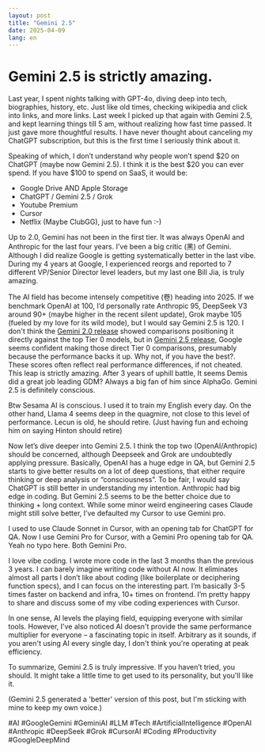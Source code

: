 ```yaml
---
layout: post
title: "Gemini 2.5"
date: 2025-04-09
lang: en
---
```



# Gemini 2.5 is strictly amazing.

Last year, I spent nights talking with GPT-4o, diving deep into tech, biographies, history, etc. Just like old times, checking wikipedia and click into links, and more links. Last week I picked up that again with Gemini 2.5, and kept learning things till 5 am, without realizing how fast time passed. It just gave more thoughtful results. I have never thought about canceling my ChatGPT subscription, but this is the first time I seriously think about it.

Speaking of which, I don’t understand why people won’t spend $20 on ChatGPT (maybe now Gemini 2.5). I think it is the best $20 you can ever spend. If you have $100 to spend on SaaS, it would be:
- Google Drive AND Apple Storage
- ChatGPT / Gemini 2.5 / Grok
- Youtube Premium
- Cursor
- Netflix (Maybe ClubGG), just to have fun :-)

Up to 2.0, Gemini has not been in the first tier. It was always OpenAI and Anthropic for the last four years. I've been a big critic (黑) of Gemini. Although I did realize Google is getting systematically better in the last vibe. During my 4 years at Google, I experienced reorgs and reported to 7 different VP/Senior Director level leaders, but my last one Bill Jia, is truly amazing.

The AI field has become intensely competitive (卷) heading into 2025. If we benchmark OpenAI at 100, I’d personally rate Anthropic 95, DeepSeek V3 around 90+ (maybe higher in the recent silent update), Grok maybe 105 (fueled by my love for its wild mode), but I would say Gemini 2.5 is 120. I don't think the [Gemini 2.0 release](https://blog.google/technology/google-deepmind/gemini-model-updates-february-2025/) showed comparisons positioning it directly against the top Tier 0 models, but in [Gemini 2.5 release](https://blog.google/technology/google-deepmind/gemini-model-thinking-updates-march-2025/#building-on-best-gemini), Google seems confident making those direct Tier 0 comparisons, presumably because the performance backs it up. Why not, if you have the best?. These scores often reflect real performance differences, if not cheated. This leap is strictly amazing. After 3 years of uphill battle, It seems Demis did a great job leading GDM? Always a big fan of him since AlphaGo. Gemini 2.5 is definitely conscious.

Btw Sesama AI is conscious. I used it to train my English every day. On the other hand,  Llama 4 seems deep in the quagmire, not close to this level of performance. Lecun is old, he should retire. (Just having fun and echoing him on saying Hinton should retire)

Now let’s dive deeper into Gemini 2.5. I think the top two (OpenAI/Anthropic) should be concerned, although Deepseek and Grok are undoubtedly applying pressure. Basically, OpenAI has a huge edge in QA, but Gemini 2.5 starts to give better results on a lot of deep questions, that either require thinking or deep analysis or “consciousness”. To be fair, I would say ChatGPT is still better in understanding my intention. Anthropic had big edge in coding. But Gemini 2.5 seems to be the better choice due to thinking + long context. While some minor weird engineering cases Claude might still solve better, I’ve defaulted my Cursor to use Gemini pro.

I used to use Claude Sonnet in Cursor, with an opening tab for ChatGPT for QA. Now I use Gemini Pro for Cursor, with a Gemini Pro opening tab for QA. Yeah no typo here. Both Gemini Pro.

I love vibe coding. I wrote more code in the last 3 months than the previous 3 years. I can barely imagine writing code without AI now. It eliminates almost all parts I don’t like about coding (like boilerplate or deciphering function specs), and I can focus on the interesting part. I’m basically 3-5 times faster on backend and infra, 10+ times on frontend. I’m pretty happy to share and discuss some of my vibe coding experiences with Cursor.

In one sense, AI levels the playing field, equipping everyone with similar tools. However, I've also noticed AI doesn't provide the same performance multiplier for everyone – a fascinating topic in itself. Arbitrary as it sounds, if you aren't using AI every single day, I don't think you're operating at peak efficiency.

To summarize, Gemini 2.5 is truly impressive. If you haven’t tried, you should. It might take a little time to get used to its personality, but you'll like it.

(Gemini 2.5 generated a 'better' version of this post, but I'm sticking with mine to keep my own voice.)

#AI #GoogleGemini #GeminiAI #LLM #Tech #ArtificialIntelligence #OpenAI #Anthropic #DeepSeek #Grok #CursorAI #Coding #Productivity #GoogleDeepMind